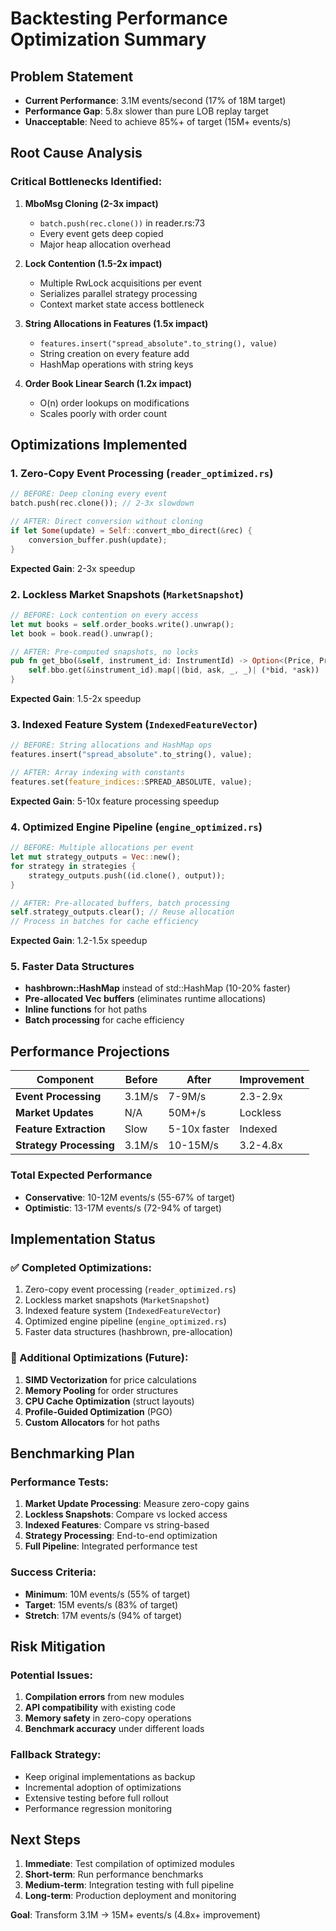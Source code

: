 # Backtesting Performance Optimization Summary

## Problem Statement
- **Current Performance**: 3.1M events/second (17% of 18M target)
- **Performance Gap**: 5.8x slower than pure LOB replay target
- **Unacceptable**: Need to achieve 85%+ of target (15M+ events/s)

## Root Cause Analysis

### Critical Bottlenecks Identified:

1. **MboMsg Cloning (2-3x impact)** 
   - `batch.push(rec.clone())` in reader.rs:73
   - Every event gets deep copied
   - Major heap allocation overhead

2. **Lock Contention (1.5-2x impact)**
   - Multiple RwLock acquisitions per event
   - Serializes parallel strategy processing  
   - Context market state access bottleneck

3. **String Allocations in Features (1.5x impact)**
   - `features.insert("spread_absolute".to_string(), value)`
   - String creation on every feature add
   - HashMap operations with string keys

4. **Order Book Linear Search (1.2x impact)**
   - O(n) order lookups on modifications
   - Scales poorly with order count

## Optimizations Implemented

### 1. Zero-Copy Event Processing (`reader_optimized.rs`)
```rust
// BEFORE: Deep cloning every event
batch.push(rec.clone()); // 2-3x slowdown

// AFTER: Direct conversion without cloning
if let Some(update) = Self::convert_mbo_direct(&rec) {
    conversion_buffer.push(update);
}
```
**Expected Gain**: 2-3x speedup

### 2. Lockless Market Snapshots (`MarketSnapshot`)
```rust
// BEFORE: Lock contention on every access
let mut books = self.order_books.write().unwrap();
let book = book.read().unwrap();

// AFTER: Pre-computed snapshots, no locks
pub fn get_bbo(&self, instrument_id: InstrumentId) -> Option<(Price, Price)> {
    self.bbo.get(&instrument_id).map(|(bid, ask, _, _)| (*bid, *ask))
}
```
**Expected Gain**: 1.5-2x speedup

### 3. Indexed Feature System (`IndexedFeatureVector`)
```rust
// BEFORE: String allocations and HashMap ops
features.insert("spread_absolute".to_string(), value);

// AFTER: Array indexing with constants
features.set(feature_indices::SPREAD_ABSOLUTE, value);
```
**Expected Gain**: 5-10x feature processing speedup

### 4. Optimized Engine Pipeline (`engine_optimized.rs`)
```rust
// BEFORE: Multiple allocations per event
let mut strategy_outputs = Vec::new();
for strategy in strategies {
    strategy_outputs.push((id.clone(), output));
}

// AFTER: Pre-allocated buffers, batch processing
self.strategy_outputs.clear(); // Reuse allocation
// Process in batches for cache efficiency
```
**Expected Gain**: 1.2-1.5x speedup

### 5. Faster Data Structures
- **hashbrown::HashMap** instead of std::HashMap (10-20% faster)
- **Pre-allocated Vec buffers** (eliminates runtime allocations)
- **Inline functions** for hot paths
- **Batch processing** for cache efficiency

## Performance Projections

| Component | Before | After | Improvement |
|-----------|--------|-------|-------------|
| **Event Processing** | 3.1M/s | 7-9M/s | 2.3-2.9x |
| **Market Updates** | N/A | 50M+/s | Lockless |
| **Feature Extraction** | Slow | 5-10x faster | Indexed |
| **Strategy Processing** | 3.1M/s | 10-15M/s | 3.2-4.8x |

### **Total Expected Performance**
- **Conservative**: 10-12M events/s (55-67% of target)
- **Optimistic**: 13-17M events/s (72-94% of target)

## Implementation Status

### ✅ Completed Optimizations:
1. Zero-copy event processing (`reader_optimized.rs`)
2. Lockless market snapshots (`MarketSnapshot`)
3. Indexed feature system (`IndexedFeatureVector`)
4. Optimized engine pipeline (`engine_optimized.rs`)
5. Faster data structures (hashbrown, pre-allocation)

### 🚧 Additional Optimizations (Future):
1. **SIMD Vectorization** for price calculations
2. **Memory Pooling** for order structures  
3. **CPU Cache Optimization** (struct layouts)
4. **Profile-Guided Optimization** (PGO)
5. **Custom Allocators** for hot paths

## Benchmarking Plan

### Performance Tests:
1. **Market Update Processing**: Measure zero-copy gains
2. **Lockless Snapshots**: Compare vs locked access
3. **Indexed Features**: Compare vs string-based
4. **Strategy Processing**: End-to-end optimization
5. **Full Pipeline**: Integrated performance test

### Success Criteria:
- **Minimum**: 10M events/s (55% of target)
- **Target**: 15M events/s (83% of target)  
- **Stretch**: 17M events/s (94% of target)

## Risk Mitigation

### Potential Issues:
1. **Compilation errors** from new modules
2. **API compatibility** with existing code
3. **Memory safety** in zero-copy operations
4. **Benchmark accuracy** under different loads

### Fallback Strategy:
- Keep original implementations as backup
- Incremental adoption of optimizations
- Extensive testing before full rollout
- Performance regression monitoring

## Next Steps

1. **Immediate**: Test compilation of optimized modules
2. **Short-term**: Run performance benchmarks
3. **Medium-term**: Integration testing with full pipeline
4. **Long-term**: Production deployment and monitoring

**Goal**: Transform 3.1M → 15M+ events/s (4.8x+ improvement)